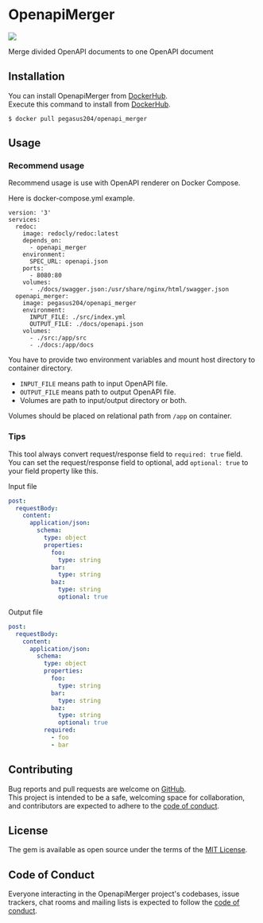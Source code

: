 # OpenapiMerger

![](https://github.com/Pegasus204/openapi_merger/workflows/Test/badge.svg) 

Merge divided OpenAPI documents to one OpenAPI document

## Installation

You can install OpenapiMerger from [DockerHub](https://hub.docker.com/r/pegasus204/openapi_merger).  
Execute this command to install from [DockerHub](https://hub.docker.com/r/pegasus204/openapi_merger).

```shell
$ docker pull pegasus204/openapi_merger
```

## Usage
### Recommend usage

Recommend usage is use with OpenAPI renderer on Docker Compose.

Here is docker-compose.yml example.

```docker
version: '3'
services:
  redoc:
    image: redocly/redoc:latest
    depends_on:
      - openapi_merger
    environment:
      SPEC_URL: openapi.json
    ports:
      - 8080:80
    volumes:
      - ./docs/swagger.json:/usr/share/nginx/html/swagger.json
  openapi_merger:
    image: pegasus204/openapi_merger
    environment:
      INPUT_FILE: ./src/index.yml
      OUTPUT_FILE: ./docs/openapi.json
    volumes:
      - ./src:/app/src
      - ./docs:/app/docs
```

You have to provide two environment variables and mount host directory to container directory.  

- `INPUT_FILE` means path to input OpenAPI file.
- `OUTPUT_FILE` means path to output OpenAPI file.
- Volumes are path to input/output directory or both.

Volumes should be placed on relational path from `/app` on container.

### Tips

This tool always convert request/response field to `required: true` field.  
You can set the request/response field to optional, add `optional: true` to your field property like this.

Input file

```yaml
post:
  requestBody:
    content:
      application/json:
        schema:
          type: object
          properties:
            foo:
              type: string
            bar:
              type: string
            baz:
              type: string
              optional: true
```

Output file

```yaml
post:
  requestBody:
    content:
      application/json:
        schema:
          type: object
          properties:
            foo:
              type: string
            bar:
              type: string
            baz:
              type: string
              optional: true
          required:
            - foo
            - bar
```

## Contributing

Bug reports and pull requests are welcome on [GitHub](https://github.com/Pegasus204/openapi_merger).  
This project is intended to be a safe, welcoming space for collaboration, and contributors are expected to adhere to the [code of conduct](https://github.com/Pegasus204/openapi_merger/blob/master/CODE_OF_CONDUCT.md).


## License

The gem is available as open source under the terms of the [MIT License](https://opensource.org/licenses/MIT).

## Code of Conduct

Everyone interacting in the OpenapiMerger project's codebases, issue trackers, chat rooms and mailing lists is expected to follow the [code of conduct](https://github.com/Pegasus204/openapi_merger/blob/master/CODE_OF_CONDUCT.md).
